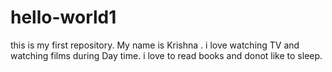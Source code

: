 # hello-world1
this is my first repository. 
My name is Krishna . i love watching TV and watching films during Day time. i love to read books and donot like to sleep. 
